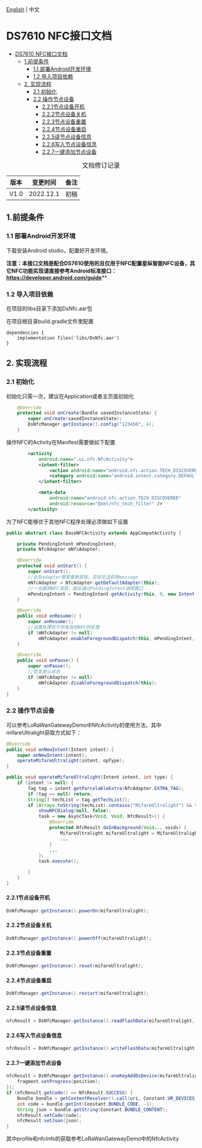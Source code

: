 
[English](https://github.com/Milesight-IoT/DS7610-SDK/edit/main/Docs/DS7610%20NFC%20API%20Document-V1.0.md) | 中文

# DS7610 NFC接口文档

* [DS7610 NFC接口文档](#ds7610-nfc接口文档)
   * [1.前提条件](#1前提条件)
      * [1.1 部署Android开发环境](#11-部署android开发环境)
      * [1.2 导入项目依赖](#12-导入项目依赖)
   * [2. 实现流程](#2-实现流程)
      * [2.1 初始化](#21-初始化)
      * [2.2 操作节点设备](#22-操作节点设备)
         * [2.2.1节点设备开机](#221节点设备开机)
         * [2.2.2节点设备关机](#222节点设备关机)
         * [2.2.3节点设备重置](#223节点设备重置)
         * [2.2.4节点设备重启](#224节点设备重启)
         * [2.2.5读节点设备信息](#225读节点设备信息)
         * [2.2.6写入节点设备信息](#226写入节点设备信息)
         * [2.2.7一键添加节点设备](#227一键添加节点设备)

<center><big>文档修订记录</big></center>

| 版本 | 变更时间  | 备注 |
| ---- | --------- | ---- |
| V1.0 | 2022.12.1 | 初稿 |



## 1.前提条件

### 1.1 部署Android开发环境

下载安装Android studio，配置好开发环境。

**注意：本接口文档是配合DS7610使用的且仅用于NFC配置星纵智能NFC设备，其它NFC功能实现请直接参考Android标准接口：https://developer.android.com/guide****

### **1.2 导入项目依赖**

在项目的libs目录下添加DsNfc.aar包

在项目根目录build.gradle文件里配置 

```
dependencies {
    implementation files('libs/DsNfc.aar')
}
```



## 2. 实现流程

### 2.1 初始化

初始化只需一次，建议在Application或者主页面初始化

```java
	@Override
    protected void onCreate(Bundle savedInstanceState) {
        super.onCreate(savedInstanceState);
        DsNfcManager.getInstance().config("123456", 4);
    }
```

操作NFC的Activity在Manifest需要做如下配置

```xml
		<activity
            android:name=".ui.nfc.NfcActivity">
            <intent-filter>
                <action android:name="android.nfc.action.TECH_DISCOVERED" />
                <category android:name="android.intent.category.DEFAULT" />
            </intent-filter>

            <meta-data
                android:name="android.nfc.action.TECH_DISCOVERED"
                android:resource="@xml/nfc_tech_filter" />
        </activity>
```

为了NFC能够优于其他NFC程序处理必须做如下设置

```java
public abstract class BaseNFCActivity extends AppCompatActivity {

    private PendingIntent mPendingIntent;
    private NfcAdapter mNfcAdapter;

    @Override
    protected void onStart() {
        super.onStart();
        //此处adapter需要重新获取，否则无法获取message
        mNfcAdapter = NfcAdapter.getDefaultAdapter(this);
        //一旦截获NFC消息，就会通过PendingIntent调用窗口
        mPendingIntent = PendingIntent.getActivity(this, 0, new Intent(this, getClass()), 0);
    }

    @Override
    public void onResume() {
        super.onResume();
        //设置处理优于所有其他NFC的处理
        if (mNfcAdapter != null)
            mNfcAdapter.enableForegroundDispatch(this, mPendingIntent, null, null);
    }

    @Override
    public void onPause() {
        super.onPause();
        //恢复默认状态
        if (mNfcAdapter != null)
            mNfcAdapter.disableForegroundDispatch(this);
    }
}
```



### 2.2 操作节点设备

可以参考LoRaWanGatewayDemo中NfcActivity的使用方法，其中mifareUltralight获取方式如下：

```java
@Override
public void onNewIntent(Intent intent) {
    super.onNewIntent(intent);
    operateMifareUltralight(intent, opType);
}

public void operateMifareUltralight(Intent intent, int type) {
    if (intent != null) {
        Tag tag = intent.getParcelableExtra(NfcAdapter.EXTRA_TAG);
        if (tag == null) return;
        String[] techList = tag.getTechList();
        if (Arrays.toString(techList).contains("MifareUltralight") && task == null) {
            showNFCDialog(null, false);
            task = new AsyncTask<Void, Void, NfcResult>() {
                @Override
                protected NfcResult doInBackground(Void... voids) {
                    MifareUltralight mifareUltralight = MifareUltralight.get(tag);
                    ...
                }
                ...
            };
            task.execute();

        }
    }
}
```



#### 2.2.1节点设备开机

```java
DsNfcManager.getInstance().powerOn(mifareUltralight);
```

#### 2.2.2节点设备关机

```java
DsNfcManager.getInstance().powerOff(mifareUltralight);
```

#### 2.2.3节点设备重置

```java
DsNfcManager.getInstance().reset(mifareUltralight);
```

#### 2.2.4节点设备重启

```java
DsNfcManager.getInstance().restart(mifareUltralight);
```

#### 2.2.5读节点设备信息

```java
nfcResult = DsNfcManager.getInstance().readFlashData(mifareUltralight, position -> fragment.setProgress(position));
```

#### 2.2.6写入节点设备信息

```java
nfcResult = DsNfcManager.getInstance().writeFlashData(mifareUltralight, lastBytes, JSON.toJSONString(modifyMap), position -> fragment.setProgress(position));
```

#### 2.2.7一键添加节点设备

```java
nfcResult = DsNfcManager.getInstance().oneKeyAddDsDevice(mifareUltralight, profile, nfcInfo, position -> {
    fragment.setProgress(position);
});
if (nfcResult.getCode() == NfcResult.SUCCESS) {
    Bundle bundle = getContentResolver().call(uri, Constant.UR_DEVICES_ADD, nfcResult.getJson(), null);
    int code = bundle.getInt(Constant.BUNDLE_CODE, -1);
    String json = bundle.getString(Constant.BUNDLE_CONTENT);
    nfcResult.setCode(code);
    nfcResult.setJson(json);
}
```

其中profile和nfcInfo的获取参考LoRaWanGatewayDemo中的NfcActivity



